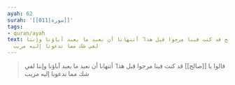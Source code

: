 ```yaml
---
ayah: 62
surah: '[[011|سورة]]'
tags:
- quran/ayah
text: قالوا يا صالح قد كنت فينا مرجوا قبل هذا ۖ أتنهانا أن نعبد ما يعبد آباؤنا وإننا
  لفي شك مما تدعونا إليه مريب
---
```

> قالوا يا [[صالح]] قد كنت فينا مرجوا قبل هذا ۖ أتنهانا أن نعبد ما يعبد آباؤنا وإننا لفي شك مما تدعونا إليه مريب
